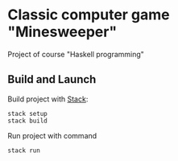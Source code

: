 # Classic computer game "Minesweeper"

Project of course "Haskell programming"

## Build and Launch

Build project with [Stack](https://www.haskellstack.org):

```
stack setup
stack build
```
Run project with command

```
stack run
```
